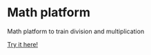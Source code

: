 # Math platform
Math platform to train division and multiplication

[Try it here!](https://deborodina.github.io/math_platform/)
